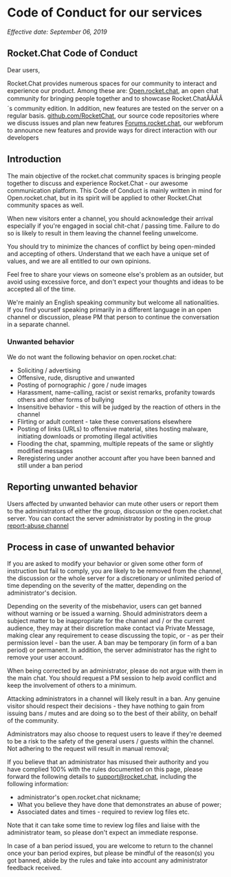 # Code of Conduct for our services

_Effective date: September 06, 2019_

## Rocket.Chat Code of Conduct

Dear users,

Rocket.Chat provides numerous spaces for our community to interact and experience our product. Among these are: [Open.rocket.chat](https://open.rocket.chat/), an open chat community for bringing people together and to showcase Rocket.ChatÃÂÃÂ´s community edition. In addition, new features are tested on the server on a regular basis. [github.com/RocketChat](http://github.com/RocketChat), our source code repositories where we discuss issues and plan new features [Forums.rocket.chat](https://forums.rocket.chat/), our webforum to announce new features and provide ways for direct interaction with our developers

## Introduction

The main objective of the rocket.chat community spaces is bringing people together to discuss and experience Rocket.Chat - our awesome communication platform. This Code of Conduct is mainly written in mind for Open.rocket.chat, but in its spirit will be applied to other Rocket.Chat community spaces as well.

When new visitors enter a channel, you should acknowledge their arrival especially if you're engaged in social chit-chat / passing time. Failure to do so is likely to result in them leaving the channel feeling unwelcome.

You should try to minimize the chances of conflict by being open-minded and accepting of others. Understand that we each have a unique set of values, and we are all entitled to our own opinions.

Feel free to share your views on someone else's problem as an outsider, but avoid using excessive force, and don't expect your thoughts and ideas to be accepted all of the time.

We're mainly an English speaking community but welcome all nationalities. If you find yourself speaking primarily in a different language in an open channel or discussion, please PM that person to continue the conversation in a separate channel.

### Unwanted behavior

We do not want the following behavior on open.rocket.chat:

* Soliciting / advertising
* Offensive, rude, disruptive and unwanted
* Posting of pornographic / gore / nude images
* Harassment, name-calling, racist or sexist remarks, profanity towards others and other forms of bullying
* Insensitive behavior - this will be judged by the reaction of others in the channel
* Flirting or adult content - take these conversations elsewhere
* Posting of links (URLs) to offensive material, sites hosting malware, initiating downloads or promoting illegal activities
* Flooding the chat, spamming, multiple repeats of the same or slightly modified messages
* Reregistering under another account after you have been banned and still under a ban period

## Reporting unwanted behavior

Users affected by unwanted behavior can mute other users or report them to the administrators of either the group, discussion or the open.rocket.chat server. You can contact the server administrator by posting in the group [report-abuse channel](https://open.rocket.chat/channel/report-abuse)

## Process in case of unwanted behavior

If you are asked to modify your behavior or given some other form of instruction but fail to comply, you are likely to be removed from the channel, the discussion or the whole server for a discretionary or unlimited period of time depending on the severity of the matter, depending on the administrator's decision.

Depending on the severity of the misbehavior, users can get banned without warning or be issued a warning. Should administrators deem a subject matter to be inappropriate for the channel and / or the current audience, they may at their discretion make contact via Private Message, making clear any requirement to cease discussing the topic, or - as per their permission level - ban the user. A ban may be temporary (in form of a ban period) or permanent. In addition, the server administrator has the right to remove your user account.

When being corrected by an administrator, please do not argue with them in the main chat. You should request a PM session to help avoid conflict and keep the involvement of others to a minimum.

Attacking administrators in a channel will likely result in a ban. Any genuine visitor should respect their decisions - they have nothing to gain from issuing bans / mutes and are doing so to the best of their ability, on behalf of the community.

Administrators may also choose to request users to leave if they're deemed to be a risk to the safety of the general users / guests within the channel. Not adhering to the request will result in manual removal;

If you believe that an administrator has misused their authority and you have complied 100% with the rules documented on this page, please forward the following details to support@rocket.chat, including the following information:

* administrator's open.rocket.chat nickname;
* What you believe they have done that demonstrates an abuse of power;
* Associated dates and times - required to review log files etc.

Note that it can take some time to review log files and liaise with the administrator team, so please don't expect an immediate response.

In case of a ban period issued, you are welcome to return to the channel once your ban period expires, but please be mindful of the reason(s) you got banned, abide by the rules and take into account any administrator feedback received.

